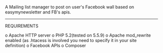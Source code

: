 A Mailing list manager to post on user's Facebook wall based on easymynewsletter and FB's apis.

-------------------------------------
REQUIREMENTS

o Apache HTTP server
o PHP 5.2(tested on 5.5.9)
o Apache mod_rewrite enabled  (as .htacess is involved you need to specify it in your site definition)
o Facebook APIs
o Composer

